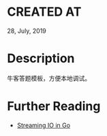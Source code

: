 # CREATED AT
28, July, 2019

# Description
牛客答题模板，方便本地调试。

# Further Reading
- [Streaming IO in Go](https://medium.com/learning-the-go-programming-language/streaming-io-in-go-d93507931185)
